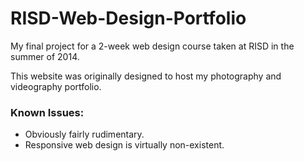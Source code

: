 # RISD-Web-Design-Portfolio

My final project for a 2-week web design course taken at RISD in the summer of 2014.

This website was originally designed to host my photography and videography portfolio.

### Known Issues:

- Obviously fairly rudimentary.
- Responsive web design is virtually non-existent.

